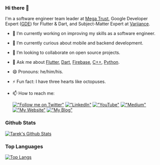 ### Hi there 👋

I'm a software engineer team leader at [Mega Trust](https://megatrust.net), Google Developer Expert ([GDE](https://developers.google.com/community/experts/directory/profile/profile-tarek-alabd)) for Flutter & Dart, and Subject-Matter Expert at [Variiance](https://variiance.com).


- 🔭 I’m currently working on improving my skills as a software engineer.
- 🌱 I’m currently curious about mobile and backend development.
- 👯 I’m looking to collaborate on open source projects.
- 💬 Ask me about [Flutter](https://flutter.dev), [Dart](https://dart.dev), [Firebase](https://firebase.google.com/), [C++](https://www.cplusplus.com/), [Python](https://www.python.org/).
- 😄 Pronouns: he/him/his.
- ⚡ Fun fact: I have three hearts like octopuses.
- 📫 How to reach me:

	[!["Follow me on Twitter"](https://img.shields.io/twitter/follow/tarekalabd?label=Follow%20me)](https://twitter.com/tarekalabd)
  [!["LinkedIn"](https://img.shields.io/badge/LinkedIn-blue?style=flat&logo=linkedin&labelColor=blue)](https://www.linkedin.com/in/tarekalabd/)
  [!["YouTube"](https://img.shields.io/youtube/channel/subscribers/UCMQeTJFwpvbeXjLPrd9_eQw?label=TarekAlabd&style=social)](https://youtube.com/TarekAlabd)
  [!["Medium"](https://img.shields.io/badge/Medium-12100E?style=flat&logo=medium&logoColor=white)](https://medium.com/@tarekalabd)
  [!["My Website"](https://img.shields.io/badge/Website-tarekalabd.com-orange)](https://tarekalabd.com)
  [!["My Blog"](https://img.shields.io/badge/Blog-blog.tarekalabd.net-orange)](https://blog.tarekalabd.net)


### Github Stats
[![Tarek's Github Stats](https://github-readme-stats.vercel.app/api?username=tarekalabd&count_private=true&theme=default&show_icons=true&&title_color=fff&icon_color=79ff97&text_color=9f9f9f&bg_color=151515)](https://github.com/tarekalabd)

### Top Languages

[![Top Langs](https://github-readme-stats.vercel.app/api/top-langs/?username=tarekalabd&layout=compact&langs_count=8&title_color=fff&icon_color=79ff97&text_color=9f9f9f&bg_color=151515)](https://github.com/tarekalabd?tab=repositories)
